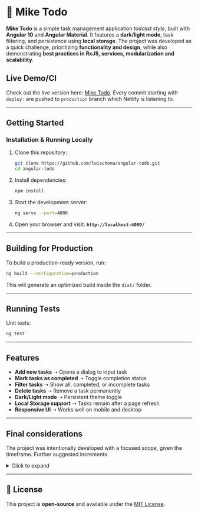 # 📝 Mike Todo

**Mike Todo** is a simple task management application _todolist style_, built with **Angular 10** and **Angular Material**. It features a **dark/light mode**, task filtering, and persistence using **local storage**. The project was developed as a quick challenge, prioritizing **functionality and design**, while also demonstrating **best practices in RxJS, services, modularization and scalability**.

## Live Demo/CI

Check out the live version here: [Mike Todo](https://mike-todo.netlify.app/).
Every commit starting with `deploy:` are pushed to `production` branch which Netlify is listening to.

---

## Getting Started

### Installation & Running Locally

1. Clone this repository:

   ```sh
   git clone https://github.com/luischoma/angular-todo.git
   cd angular-todo
   ```

2. Install dependencies:

   ```sh
   npm install
   ```

3. Start the development server:

   ```sh
   ng serve --port=4000
   ```

4. Open your browser and visit: **`http://localhost:4000/`**

---

## Building for Production

To build a production-ready version, run:

```sh
ng build --configuration=production
```

This will generate an optimized build inside the `dist/` folder.

---

## Running Tests

Unit tests:

```sh
ng test
```

---

## Features

- **Add new tasks** ➝ Opens a dialog to input task
- **Mark tasks as completed** ➝ Toggle completion status
- **Filter tasks** ➝ Show all, completed, or incomplete tasks
- **Delete tasks** ➝ Remove a task permanently
- **Dark/Light mode** ➝ Persistent theme toggle
- **Local Storage support** ➝ Tasks remain after a page refresh
- **Responsive UI** ➝ Works well on mobile and desktop

---

## Final considerations

The project was intentionally developed with a focused scope, given the timeframe. Further suggested increments

<details>
  <summary>Click to expand</summary>

- **Pagination and localStorage** - Add pagination for better task management when dealing with large lists; At the same time, localStorage serves as an example, however I'd not rely on it;
- **Theme Standardization** - Improve consistency in Material Theme customization and create a well-structured theming system;
- **More Tests** - Increase test coverage, particularly for UI interactions and edge cases;
- **GitHub Actions for CI/CD** - Automate builds and deployments to Netlify for a seamless development workflow;

Happy to elaborate! :)

</details>

---

## 📜 License

This project is **open-source** and available under the [MIT License](LICENSE).

